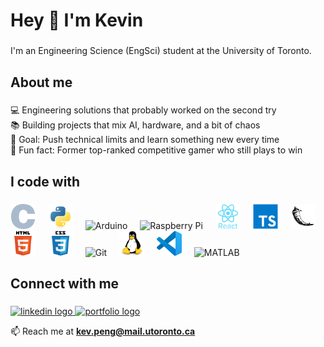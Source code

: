 <h1 align="left">Hey 👋 I'm Kevin</h1>

###

<p align="left">I'm an Engineering Science (EngSci) student at the University of Toronto.</p>

###

<h2 align="left">About me</h2>

###

<p align="left">
💻 Engineering solutions that probably worked on the second try<br>
📚 Building projects that mix AI, hardware, and a bit of chaos<br>
🎯 Goal: Push technical limits and learn something new every time<br>
🎲 Fun fact: Former top-ranked competitive gamer who still plays to win
</p>


###

<h2 align="left">I code with</h2>

###

<div align="left">
  <img src="https://raw.githubusercontent.com/devicons/devicon/master/icons/c/c-original.svg" height="40" alt="C" />
  <img width="12" />
  <img src="https://raw.githubusercontent.com/devicons/devicon/master/icons/python/python-original.svg" height="40" alt="Python" />
  <img width="12" />
  <img src="https://cdn.worldvectorlogo.com/logos/arduino-1.svg" height="40" alt="Arduino" />
  <img width="12" />
  <img src="https://www.vectorlogo.zone/logos/raspberrypi/raspberrypi-icon.svg" height="40" alt="Raspberry Pi" />
  <img width="12" />
  <img src="https://raw.githubusercontent.com/devicons/devicon/master/icons/react/react-original-wordmark.svg" height="40" alt="React" />
  <img width="12" />
  <img src="https://raw.githubusercontent.com/devicons/devicon/master/icons/typescript/typescript-original.svg" height="40" alt="TypeScript" />
  <img width="12" />
  <img src="https://raw.githubusercontent.com/devicons/devicon/master/icons/flask/flask-original.svg" height="40" alt="Flask" />
  <img width="12" />
  <img src="https://raw.githubusercontent.com/devicons/devicon/master/icons/html5/html5-original-wordmark.svg" height="40" alt="HTML" />
  <img width="12" />
  <img src="https://raw.githubusercontent.com/devicons/devicon/master/icons/css3/css3-original-wordmark.svg" height="40" alt="CSS" />
  <img width="12" />
  <img src="https://www.vectorlogo.zone/logos/git-scm/git-scm-icon.svg" height="40" alt="Git" />
  <img width="12" />
  <img src="https://raw.githubusercontent.com/devicons/devicon/master/icons/linux/linux-original.svg" height="40" alt="Linux" />
  <img width="12" />
  <img src="https://raw.githubusercontent.com/devicons/devicon/master/icons/vscode/vscode-original.svg" height="40" alt="VS Code" />
  <img width="12" />
  <img src="https://upload.wikimedia.org/wikipedia/commons/2/21/Matlab_Logo.png" height="40" alt="MATLAB" />
</div>

###

<h2 align="left">Connect with me</h2>

###

<p align="left">
  <a href="https://linkedin.com/in/pengkev" target="blank">
    <img src="https://img.shields.io/static/v1?message=LinkedIn&logo=linkedin&label=&color=0077B5&logoColor=white&labelColor=&style=for-the-badge" height="35" alt="linkedin logo" />
  </a>
  <a href="https://pengkev.com" target="blank">
    <img src="https://img.shields.io/badge/Portfolio-pengkev.com-28a745?style=for-the-badge&logo=vercel&logoColor=white" height="35" alt="portfolio logo" />
  </a>
</p>

📫 Reach me at **kev.peng@mail.utoronto.ca**
